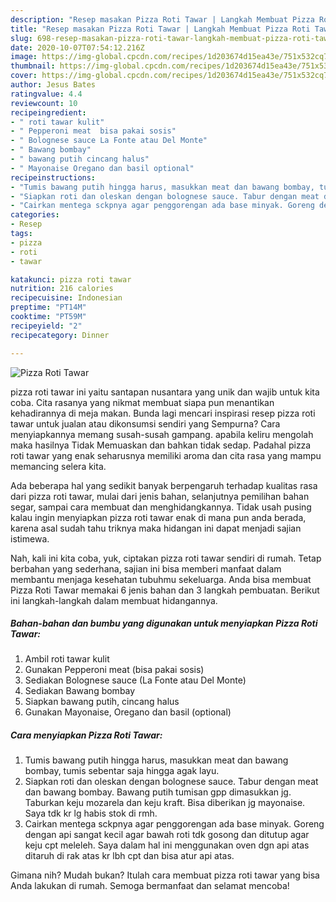 ```yaml
---
description: "Resep masakan Pizza Roti Tawar | Langkah Membuat Pizza Roti Tawar Yang Bikin Ngiler"
title: "Resep masakan Pizza Roti Tawar | Langkah Membuat Pizza Roti Tawar Yang Bikin Ngiler"
slug: 698-resep-masakan-pizza-roti-tawar-langkah-membuat-pizza-roti-tawar-yang-bikin-ngiler
date: 2020-10-07T07:54:12.216Z
image: https://img-global.cpcdn.com/recipes/1d203674d15ea43e/751x532cq70/pizza-roti-tawar-foto-resep-utama.jpg
thumbnail: https://img-global.cpcdn.com/recipes/1d203674d15ea43e/751x532cq70/pizza-roti-tawar-foto-resep-utama.jpg
cover: https://img-global.cpcdn.com/recipes/1d203674d15ea43e/751x532cq70/pizza-roti-tawar-foto-resep-utama.jpg
author: Jesus Bates
ratingvalue: 4.4
reviewcount: 10
recipeingredient:
- " roti tawar kulit"
- " Pepperoni meat  bisa pakai sosis"
- " Bolognese sauce La Fonte atau Del Monte"
- " Bawang bombay"
- " bawang putih cincang halus"
- " Mayonaise Oregano dan basil optional"
recipeinstructions:
- "Tumis bawang putih hingga harus, masukkan meat dan bawang bombay, tumis sebentar saja hingga agak layu."
- "Siapkan roti dan oleskan dengan bolognese sauce. Tabur dengan meat dan bawang bombay. Bawang putih tumisan gpp dimasukkan jg. Taburkan keju mozarela dan keju kraft. Bisa diberikan jg mayonaise. Saya tdk kr lg habis stok di rmh."
- "Cairkan mentega sckpnya agar penggorengan ada base minyak. Goreng dengan api sangat kecil agar bawah roti tdk gosong dan ditutup agar keju cpt meleleh. Saya dalam hal ini menggunakan oven dgn api atas ditaruh di rak atas kr lbh cpt dan bisa atur api atas."
categories:
- Resep
tags:
- pizza
- roti
- tawar

katakunci: pizza roti tawar 
nutrition: 216 calories
recipecuisine: Indonesian
preptime: "PT14M"
cooktime: "PT59M"
recipeyield: "2"
recipecategory: Dinner

---
```



![Pizza Roti Tawar](https://img-global.cpcdn.com/recipes/1d203674d15ea43e/751x532cq70/pizza-roti-tawar-foto-resep-utama.jpg)


pizza roti tawar ini yaitu santapan nusantara yang unik dan wajib untuk kita coba. Cita rasanya yang nikmat membuat siapa pun menantikan kehadirannya di meja makan.
Bunda lagi mencari inspirasi resep pizza roti tawar untuk jualan atau dikonsumsi sendiri yang Sempurna? Cara menyiapkannya memang susah-susah gampang. apabila keliru mengolah maka hasilnya Tidak Memuaskan dan bahkan tidak sedap. Padahal pizza roti tawar yang enak seharusnya memiliki aroma dan cita rasa yang mampu memancing selera kita.

Ada beberapa hal yang sedikit banyak berpengaruh terhadap kualitas rasa dari pizza roti tawar, mulai dari jenis bahan, selanjutnya pemilihan bahan segar, sampai cara membuat dan menghidangkannya. Tidak usah pusing kalau ingin menyiapkan pizza roti tawar enak di mana pun anda berada, karena asal sudah tahu triknya maka hidangan ini dapat menjadi sajian istimewa.




Nah, kali ini kita coba, yuk, ciptakan pizza roti tawar sendiri di rumah. Tetap berbahan yang sederhana, sajian ini bisa memberi manfaat dalam membantu menjaga kesehatan tubuhmu sekeluarga. Anda bisa membuat Pizza Roti Tawar memakai 6 jenis bahan dan 3 langkah pembuatan. Berikut ini langkah-langkah dalam membuat hidangannya.

<!--inarticleads1-->

##### Bahan-bahan dan bumbu yang digunakan untuk menyiapkan Pizza Roti Tawar:

1. Ambil  roti tawar kulit
1. Gunakan  Pepperoni meat  (bisa pakai sosis)
1. Sediakan  Bolognese sauce (La Fonte atau Del Monte)
1. Sediakan  Bawang bombay
1. Siapkan  bawang putih, cincang halus
1. Gunakan  Mayonaise, Oregano dan basil (optional)




<!--inarticleads2-->

##### Cara menyiapkan Pizza Roti Tawar:

1. Tumis bawang putih hingga harus, masukkan meat dan bawang bombay, tumis sebentar saja hingga agak layu.
1. Siapkan roti dan oleskan dengan bolognese sauce. Tabur dengan meat dan bawang bombay. Bawang putih tumisan gpp dimasukkan jg. Taburkan keju mozarela dan keju kraft. Bisa diberikan jg mayonaise. Saya tdk kr lg habis stok di rmh.
1. Cairkan mentega sckpnya agar penggorengan ada base minyak. Goreng dengan api sangat kecil agar bawah roti tdk gosong dan ditutup agar keju cpt meleleh. Saya dalam hal ini menggunakan oven dgn api atas ditaruh di rak atas kr lbh cpt dan bisa atur api atas.




Gimana nih? Mudah bukan? Itulah cara membuat pizza roti tawar yang bisa Anda lakukan di rumah. Semoga bermanfaat dan selamat mencoba!
